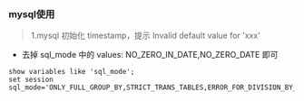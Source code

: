 ### mysql使用
> 1.mysql 初始化 timestamp，提示 Invalid default value for 'xxx'
+ 去掉 sql_mode 中的 values: NO_ZERO_IN_DATE,NO_ZERO_DATE 即可
```
show variables like 'sql_mode';
set session sql_mode='ONLY_FULL_GROUP_BY,STRICT_TRANS_TABLES,ERROR_FOR_DIVISION_BY_ZERO,NO_AUTO_CREATE_USER,NO_ENGINE_SUBSTITUTION';
```